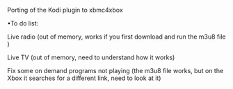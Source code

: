 Porting of the Kodi plugin to xbmc4xbox



•To do list:

Live radio (out of memory, works if you first download and run the m3u8 file )

Live TV (out of memory, need to understand how it works)

Fix some on demand programs not playing (the m3u8 file works, but on the Xbox it searches for a different link, need to look at it)

